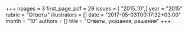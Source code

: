 +++
npages = 3
first_page_pdf = 29
issues = [ "2015_10",]
year = "2015"
rubric = "Ответы"
illustrators = []
date = "2017-05-03T00:17:32+03:00"
month = "10"
authors = []
title = "Ответы, указания, решения"
+++
